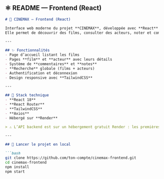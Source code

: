 
## ⚛️ **README — Frontend (React)**

```markdown
# 🎥 CINEMAX — Frontend (React)

Interface web moderne du projet **CINEMAX**, développée avec **React** et **TailwindCSS**, consommant l’API Django.  
Elle permet de découvrir des films, consulter des acteurs, noter et commenter.

---

## ✨ Fonctionnalités
- Page d’accueil listant les films
- Pages **film** et **acteur** avec leurs détails
- Système de **commentaires** et **notes**
- **Recherche** globale (films + acteurs)
- Authentification et déconnexion
- Design responsive avec **TailwindCSS**

---

## 🧰 Stack technique
- **React 18**
- **React Router**
- **TailwindCSS**
- **Axios**
- Hébergé sur **Render**

> ⚠️ L’API backend est sur un hébergement gratuit Render : les premières requêtes peuvent être plus lentes.

---

## 🧪 Lancer le projet en local

```bash
git clone https://github.com/ton-compte/cinemax-frontend.git
cd cinemax-frontend
npm install
npm start

